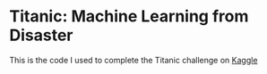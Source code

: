 # Titanic: Machine Learning from Disaster
This is the code I used to complete the Titanic challenge on [Kaggle](https://www.kaggle.com/c/titanic)
